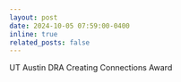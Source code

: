```yaml
---
layout: post
date: 2024-10-05 07:59:00-0400
inline: true
related_posts: false
---
```


UT Austin DRA Creating Connections Award